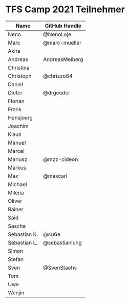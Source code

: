 # TFS Camp 2021 Teilnehmer


|     Name     | GitHub Handle |
| ------------ | ------------- |
| Neno         | @NenoLoje     |
| Marc         | @marc-mueller |
| Akira        |               |
| Andreas      | AndreasMeiberg             |
| Christina    |               |
| Christoph    | @chrizzo84    |
| Daniel       |               |
| Dieter       | @drgeuder     |
| Florian      |               |
| Frank        |               |
| Hansjoerg    |               |
| Joachim      |               |
| Klaus        |               |
| Manuel       |               |
| Marcel       |               |
| Mariusz      | @mzz-cideon              |
| Markus       |               |
| Max          | @maxcarl      |
| Michael      |               |
| Milena       |               |
| Oliver       |               |
| Rainer       |               |
| Said         |               |
| Sascha       |               |
| Sebastian K. | @cu6e         |
| Sebastian L. | @sebastianlung|
| Simon        |               |
| Stefan       |               |
| Sven         | @SvenStaehs   |
| Tom          |               |
| Uwe          |               |
| Wenjin       |               |
